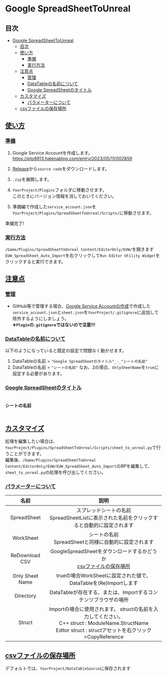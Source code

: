 # Google SpreadSheetToUnreal

<!-- <a href="https://github.com/pto8913/GoogleSheetToUnreal/blob/master/README_English.md">English</a> -->

## 目次
- [Google SpreadSheetToUnreal](#google-spreadsheettounreal)
  - [目次](#目次)
  - [使い方](#使い方)
    - [準備](#準備)
    - [実行方法](#実行方法)
  - [注意点](#注意点)
    - [管理](#管理)
    - [DataTableの名前について](#datatableの名前について)
    - [Google SpreadSheetのタイトル](#google-spreadsheetのタイトル)
  - [カスタマイズ](#カスタマイズ)
    - [パラメーターについて](#パラメーターについて)
  - [csvファイルの保存場所](#csvファイルの保存場所)

## [使い方](#目次)
### [準備](#目次)
1. Google Service Accountを作成します。<br> https://pto8913.hatenablog.com/entry/2023/05/11/002859
2. [Release](https://github.com/pto8913/SpreadSheetToUnreal/releases/tag/v1.0.0)から`source code`をダウンロードします。
<img src="https://raw.githubusercontent.com/pto8913/SpreadSheetToUnreal/master/Resources/release.png" alt="" /><br>

3. `.zip`を展開します。
<img src="https://raw.githubusercontent.com/pto8913/SpreadSheetToUnreal/master/Resources/tenkai.png" alt="" /><br>

4. `YourProject/Plugins`フォルダに移動させます。
<br>このときにバージョン情報を消しておいてください。<br>
<img src="https://raw.githubusercontent.com/pto8913/SpreadSheetToUnreal/master/Resources/plugin.png" alt="" /><br>

1. 準備編で作成した`service_account.json`を`YourProject/Plugins/SpreadSheetToUnreal/Scripts/`に移動させます。
<img src="https://raw.githubusercontent.com/pto8913/SpreadSheetToUnreal/master/Resources/service.png" alt="" /><br>

準備完了!<br>

### [実行方法](#目次)
`/Game/Plugins/SpreadSheetToUnreal Content/EditorOnly/EUW/`を開きます<br>
`EUW_SpreadSheet_Auto_Import`を右クリックして`Run Editor Utility Widget`をクリックすると実行できます。<br>
<img src="https://raw.githubusercontent.com/pto8913/SpreadSheetToUnreal/master/Resources/where.png" alt="" /><br>
<img src="https://raw.githubusercontent.com/pto8913/SpreadSheetToUnreal/master/Resources/run.png" alt="" /><br>
<img src="https://raw.githubusercontent.com/pto8913/SpreadSheetToUnreal/master/Resources/icon.png" alt="" />

## [注意点](#目次)
### [管理](#目次)
- GitHub等で管理する場合、<a href="https://pto8913.hatenablog.com/entry/2023/05/11/002859">Google Service Accountの作成</a>で作成した`service_account.json`と`sheet.json`を`YourProject/.gitignore`に追加して除外するようにしましょう。<br>
**※`Plugin`の`.gitignore`ではないので注意!!!**
  
### [DataTableの名前について](#目次)
以下のようになっていると既定の設定で問題なく動かせます。<br>
1. DataTableの名前 = `"Google SpreadSheetのタイトル"_-_"シートの名前"`
2. DataTableの名前 = `"シートの名前"`
なお、2の場合、`OnlySheetName`を`true`に設定する必要があります。<br>

### [Google SpreadSheetのタイトル](#目次)
<img src="https://raw.githubusercontent.com/pto8913/SpreadSheetToUnreal/master/Resources/SpreadSheetTitle.png" alt="" />
<h4>シートの名前</h4>
<img src="https://raw.githubusercontent.com/pto8913/SpreadSheetToUnreal/master/Resources/SheetName.png" alt="" />

## [カスタマイズ](#目次)
処理を編集したい場合は、`YourProject/Plugins/SpreadSheetToUnreal/Scripts/sheet_to_unreal.py`で行うことができます。<br>
編集後、`/Game/Plugins/SpreadSheetToUnreal Content/EditorOnly/EUW/EUW_SpreadSheet_Auto_Import`のBPを編集して、`sheet_to_unreal.py`の処理を呼び出してください。
<img src="https://raw.githubusercontent.com/pto8913/SpreadSheetToUnreal/master/Resources/customize.png" alt="" />

### [パラメーターについて](#目次)
| 名前 | 説明 |
|:---:|:---:|
| SpreadSheet | スプレッドシートの名前<br>SpreadSheetListに表示された名前をクリックすると自動的に設定されます |
| WorkSheet | シートの名前<br>SpreadSheetと同様に自動的に設定されます |
| ReDownload CSV | GoogleSpreadSheetをダウンロードするかどうか<br>[csvファイルの保存場所](#csvファイルの保存場所) |
| Only Sheet Name | trueの場合WorkSheetに設定された値で、DataTableを(Re)Importします |
| Directory | DataTableが存在する、または、Importするコンテンツブラウザの場所 |
| Struct | Importの場合に使用されます。 structの名前を入力してください。<br>C++ struct : ModuleName.StructName<br>Editor struct : structアセットを右クリック>CopyReference<br><img src="https://raw.githubusercontent.com/pto8913/SpreadSheetToUnreal/master/Resources/whatisstruct.png" alt="" /> |

## [csvファイルの保存場所](#目次)
デフォルトでは、`YourProject/DataTableSource`に保存されます